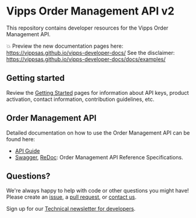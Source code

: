 <!-- START_METADATA
---
title: Introduction
sidebar_position: 1
---
END_METADATA -->

# Vipps Order Management API v2

This repository contains developer resources for the Vipps Order Management API.

💥 Preview the new documentation pages here: https://vippsas.github.io/vipps-developer-docs/
See the disclaimer: https://vippsas.github.io/vipps-developer-docs/docs/examples/

## Getting started

Review the [Getting Started](https://github.com/vippsas/vipps-developers/blob/master/vipps-getting-started.md) pages for information about API keys, product activation, contact information, contribution guidelines, etc.

## Order Management API

Detailed documentation on how to use the Order Management API can be found here:

* [API Guide](vipps-order-management-api.md)
* [Swagger](https://vippsas.github.io/vipps-order-management-api/), [ReDoc](https://vippsas.github.io/vipps-order-management-api/redoc.html): Order Management API Reference Specifications.


## Questions?

We're always happy to help with code or other questions you might have!
Please create an [issue](https://github.com/vippsas/vipps-ecom-api/issues),
a [pull request](https://github.com/vippsas/vipps-ecom-api/pulls),
or [contact us](https://github.com/vippsas/vipps-developers/blob/master/contact.md).

Sign up for our [Technical newsletter for developers](https://github.com/vippsas/vipps-developers/tree/master/newsletters).
